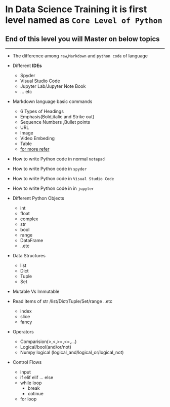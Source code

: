 # In Data Science Training it is first level named as `Core Level of Python`
## End of this level you will Master on below topics
-----------
- The difference among `raw`,`Markdown` and `python code` of language
- Different **IDEs** 
    - Spyder    
    - Visual Studio Code
    - Jupyter Lab/Jupyter Note Book
    - ... etc
- Markdown language basic commands
    - 6 Types of Headings
    - Emphasis(Bold,italic and Strike out)
    - Sequence Numbers ,Bullet points
    - URL
    - Image
    - Video Embeding
    - Table     
    - [for more refer](https://help.github.com/articles/basic-writing-and-formatting-syntax/)
    
    
    
    
- How to write Python code in normal `notepad`
- How to write Python code in  `spyder`
- How to write Python code in  `Visual Studio Code`
- How to write Python code in  in `jupyter`

- Different Python Objects
    - int
    - float
    - complex
    - str
    - bool    
    - range
    - DataFrame
    - ..etc
- Data Structures
    - list
    - Dict
    - Tuple
    - Set
    
- Mutable Vs Immutable
- Read items of str /list/Dict/Tuple/Set/range ..etc
    - index
    - slice
    - fancy
- Operators
    - Comparision(>,<,>=,<=,...)
    - Logical/bool(and/or/not)
    - Numpy logical (logical_and/logical_or/logical_not)
- Control Flows
    - input
    - if elif elif ... else
    - while loop
        - break
        - cotinue
    - for loop       